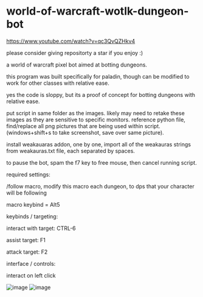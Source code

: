 # world-of-warcraft-wotlk-dungeon-bot

https://www.youtube.com/watch?v=qc3QvQZHkv4

please consider giving repositorty a star if you enjoy :)

a world of warcraft pixel bot aimed at botting dungeons.

this program was built specifically for paladin, though can be modified to work for other classes with relative ease.

yes the code is sloppy, but its a proof of concept for botting dungeons with relative ease.

put script in same folder as the images. likely may need to retake these images as they are sensitive to specific monitors.
reference python file, find/replace all png pictures that are being used within script. (windows+shift+s to take screenshot, save over same picture).

install weakauaras addon, one by one, import all of the weakauras strings from weakauras.txt file, each separated by spaces.

to pause the bot, spam the f7 key to free mouse, then cancel running script.

required settings:

/follow macro, modify this macro each dungeon, to dps that your character will be following

macro keybind = Alt5
  
keybinds / targeting:

interact with target: CTRL-6

assist target: F1

attack target: F2

interface / controls:

interact on left click
  
![image](https://user-images.githubusercontent.com/95959417/198861122-0e000cb5-4553-4466-98c8-bdd01f550a0d.png)
![image](https://user-images.githubusercontent.com/95959417/198861184-c18ddd87-f51f-48c3-9f7b-d2c3512f389a.png)

